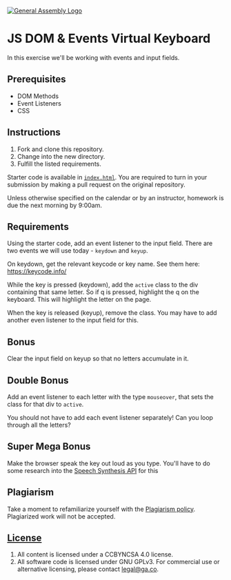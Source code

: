 [![General Assembly Logo](https://camo.githubusercontent.com/1a91b05b8f4d44b5bbfb83abac2b0996d8e26c92/687474703a2f2f692e696d6775722e636f6d2f6b6538555354712e706e67)](https://generalassemb.ly/education/web-development-immersive)

# JS DOM & Events Virtual Keyboard

In this exercise we'll be working with events and input fields.

## Prerequisites

- DOM Methods
- Event Listeners
- CSS

## Instructions

1. Fork and clone this repository.
1. Change into the new directory.
1. Fulfill the listed requirements.

Starter code is available in [`index.html`](index.html). You are required to
turn in your submission by making a pull request on the original repository.

Unless otherwise specified on the calendar or by an instructor, homework is due
the next morning by 9:00am.

## Requirements

Using the starter code, add an event listener to the input field. There are two
events we will use today - `keydown` and `keyup`.

On keydown, get the relevant keycode or key name. See them here:
https://keycode.info/

While the key is pressed (keydown), add the `active` class to the div containing
that same letter. So if q is pressed, highlight the q on the keyboard. This will
highlight the letter on the page.

When the key is released (keyup), remove the class. You may have to add another
even listener to the input field for this.

## Bonus

Clear the input field on keyup so that no letters accumulate in it.

## Double Bonus

Add an event listener to each letter with the type `mouseover`, that sets the class for that div to `active`.

You should not have to add each event listener separately! Can you loop through all the letters?

## Super Mega Bonus

Make the browser speak the key out loud as you type. You'll have to do some
research into the
[Speech Synthesis API](https://developer.mozilla.org/en-US/docs/Web/API/SpeechSynthesisUtterance)
for this

## Plagiarism

Take a moment to refamiliarize yourself with the
[Plagiarism policy](https://git.generalassemb.ly/DC-WDI/Administrative/blob/master/plagiarism.md).
Plagiarized work will not be accepted.

## [License](LICENSE)

1.  All content is licensed under a CC­BY­NC­SA 4.0 license.
1.  All software code is licensed under GNU GPLv3. For commercial use or
    alternative licensing, please contact legal@ga.co.
